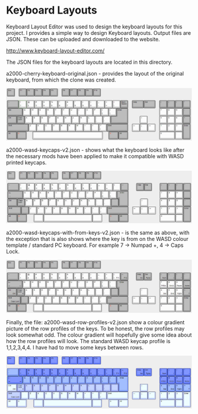 # Keyboard Layouts
Keyboard Layout Editor was used to design the keyboard layouts for this project. I provides a simple way to design Keyboard layouts. Output files are JSON. These can be uploaded and downloaded to the website.

http://www.keyboard-layout-editor.com/

The JSON files for the keyboard layouts are located in this directory. 

a2000-cherry-keyboard-original.json - provides the layout of the original keyboard, from which the clone was created. 

![](a2000-cherry-keyboard-original.JPG)

a2000-wasd-keycaps-v2.json - shows what the keyboard looks like after the necessary mods have been applied to make it compatible with WASD printed keycaps.

![](a2000-wasd-keycaps-v2.JPG)

a2000-wasd-keycaps-with-from-keys-v2.json - is the same as above, with the exception that is also shows where the key is from on the WASD colour template / standard PC keyboard. For example 7 -> Numpad +, 4 -> Caps Lock. 

![](a2000-wasd-keycaps-with-from-keys-v2.JPG)

Finally, the file: a2000-wasd-row-profiles-v2.json show a colour gradient picture of the row profiles of the keys. To be honest, the row profiles may look somewhat odd. The colour gradient will hopefully give some idea about how the row profiles will look. The standard WASD keycap profile is 1,1,2,3,4,4. I have had to move some keys between rows. 

![](a2000-wasd-row-profiles-v2.JPG)